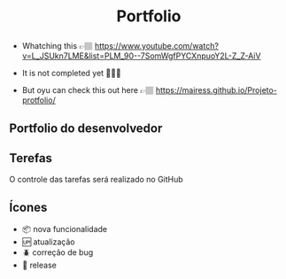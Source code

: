 # <p align="center"> Portfolio </p>

* Whatching this 👉🏽 https://www.youtube.com/watch?v=L_JSUkn7LME&list=PLM_90--7SomWgfPYCXnpuoY2L-Z_Z-AiV 

* It is not completed yet 🤦🏽‍♂️

* But oyu can check this out here 👉🏽 https://mairess.github.io/Projeto-protfolio/

## Portfolio do desenvolvedor

## Terefas

O controle das tarefas será realizado no GitHub

## Ícones

- :package: nova funcionalidade
- :up: atualização
- :beetle: correção de bug
- :checkered_flag: release
